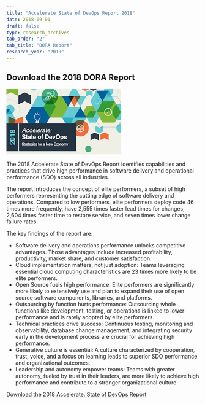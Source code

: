 ```yaml
---
title: "Accelerate State of DevOps Report 2018"
date: 2018-09-01
draft: false
type: research_archives
tab_order: "2"
tab_title: "DORA Report"
research_year: "2018"
---
```

## Download the 2018 DORA Report
[![Accelerate State of DevOps Report 2018](2018-dora-accelerate-state-of-devops-report.png)](2018-dora-accelerate-state-of-devops-report.pdf)

The 2018 Accelerate State of DevOps Report identifies capabilities and practices that drive high performance in software delivery and operational performance (SDO) across all industries.

The report introduces the concept of elite performers, a subset of high performers representing the cutting edge of software delivery and operations. Compared to low performers, elite performers deploy code 46 times more frequently, have 2,555 times faster lead times for changes, 2,604 times faster time to restore service, and seven times lower change failure rates.

The key findings of the report are:

* Software delivery and operations performance unlocks competitive advantages. Those advantages include increased profitability, productivity, market share, and customer satisfaction.
* Cloud implementation matters, not just adoption: Teams leveraging essential cloud computing characteristics are 23 times more likely to be elite performers.
* Open Source fuels high performance: Elite performers are significantly more likely to extensively use and plan to expand their use of open source software components, libraries, and platforms.
* Outsourcing by function hurts performance: Outsourcing whole functions like development, testing, or operations is linked to lower performance and is rarely adopted by elite performers.
* Technical practices drive success: Continuous testing, monitoring and observability, database change management, and integrating security early in the development process are crucial for achieving high performance.
* Generative culture is essential: A culture characterized by cooperation, trust, voice, and a focus on learning leads to superior SDO performance and organizational outcomes.
* Leadership and autonomy empower teams: Teams with greater autonomy, fueled by trust in their leaders, are more likely to achieve high performance and contribute to a stronger organizational culture.

[Download the 2018 Accelerate:  State of DevOps Report](2018-state-of-devops-report.pdf)
